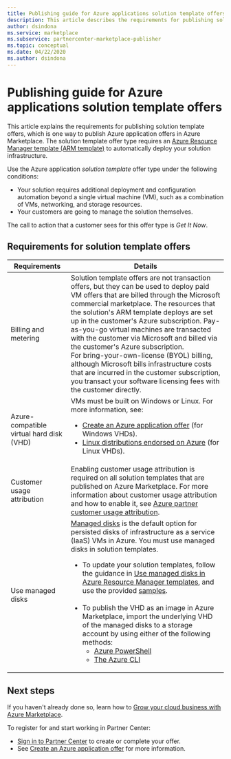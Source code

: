 ```yaml
---
title: Publishing guide for Azure applications solution template offers - Azure Marketplace
description: This article describes the requirements for publishing solution templates on Azure Marketplace.
author: dsindona
ms.service: marketplace
ms.subservice: partnercenter-marketplace-publisher
ms.topic: conceptual
ms.date: 04/22/2020
ms.author: dsindona
---
```


# Publishing guide for Azure applications solution template offers

This article explains the requirements for publishing solution template offers, which is one way to publish Azure application offers in Azure Marketplace. The solution template offer type requires an [Azure Resource Manager template (ARM template)](../azure-resource-manager/templates/overview.md) to automatically deploy your solution infrastructure.

Use the Azure application *solution template* offer type under the following conditions:

- Your solution requires additional deployment and configuration automation beyond a single virtual machine (VM), such as a combination of VMs, networking, and storage resources.
- Your customers are going to manage the solution themselves.

The call to action that a customer sees for this offer type is *Get It Now*.

## Requirements for solution template offers

| **Requirements** | **Details**  |
| ---------------  | -----------  |
|Billing and metering    |  Solution template offers are not transaction offers, but they can be used to deploy paid VM offers that are billed through the Microsoft commercial marketplace. The resources that the solution's ARM template deploys are set up in the customer's Azure subscription. Pay-as-you-go virtual machines are transacted with the customer via Microsoft and billed via the customer's Azure subscription.<br/> For bring-your-own-license (BYOL) billing, although Microsoft bills infrastructure costs that are incurred in the customer subscription, you transact your software licensing fees with the customer directly.   |
|Azure-compatible virtual hard disk (VHD)  |   VMs must be built on Windows or Linux. For more information, see: <ul> <li>[Create an Azure application offer](./partner-center-portal/create-new-azure-apps-offer.md) (for Windows VHDs).</li><li>[Linux distributions endorsed on Azure](../virtual-machines/linux/endorsed-distros.md) (for Linux VHDs).</li></ul> |
| Customer usage attribution | Enabling customer usage attribution is required on all solution templates that are published on Azure Marketplace. For more information about customer usage attribution and how to enable it, see [Azure partner customer usage attribution](./azure-partner-customer-usage-attribution.md).  |
| Use managed disks | [Managed disks](../virtual-machines/windows/managed-disks-overview.md) is the default option for persisted disks of infrastructure as a service (IaaS) VMs in Azure. You must use managed disks in solution templates. <ul><li>To update your solution templates, follow the guidance in [Use managed disks in Azure Resource Manager templates](../virtual-machines/windows/using-managed-disks-template-deployments.md), and use the provided [samples](https://github.com/Azure/azure-quickstart-templates).<br><br> </li><li>To publish the VHD as an image in Azure Marketplace, import the underlying VHD of the managed disks to a storage account by using either of the following methods:<ul><li>[Azure PowerShell](../virtual-machines/scripts/virtual-machines-windows-powershell-sample-copy-managed-disks-vhd.md) </li> <li> [The Azure CLI](../virtual-machines/scripts/virtual-machines-linux-cli-sample-copy-managed-disks-vhd.md) </li> </ul></ul> |

## Next steps

If you haven't already done so, learn how to [Grow your cloud business with Azure Marketplace](https://azuremarketplace.microsoft.com/sell).

To register for and start working in Partner Center:

- [Sign in to Partner Center](https://partner.microsoft.com/dashboard/account/v3/enrollment/introduction/partnership) to create or complete your offer.
- See [Create an Azure application offer](./partner-center-portal/create-new-azure-apps-offer.md) for more information.
